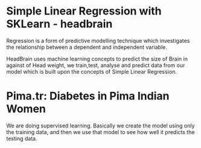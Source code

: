 # Simple Linear Regression with SKLearn - headbrain

Regression is a form of predictive modelling technique which investigates the relationship between a dependent and independent variable.

HeadBrain uses machine learning concepts to predict the size of Brain in against of Head weight, we train,test, analyse and predict data from our model which is built upon the concepts of Simple Linear Regression.

# Pima.tr: Diabetes in Pima Indian Women

We are doing supervised learning. Basically we create the model using only the training data, and then we use that model to see how well it predicts the testing data.
